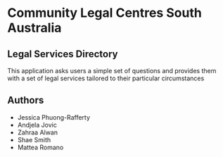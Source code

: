 # Community Legal Centres South Australia

## Legal Services Directory

This application asks users a simple set of questions and provides them with a set of legal services tailored to their particular circumstances

## Authors

- Jessica Phuong-Rafferty
- Andjela Jovic
- Zahraa Alwan
- Shae Smith
- Mattea Romano